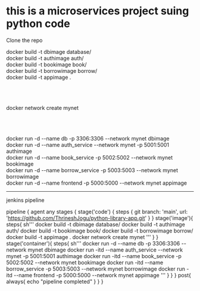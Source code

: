 # this is a microservices project suing python code


Clone the repo 

docker build -t dbimage database/ <br />
docker build -t authimage auth/ <br />
docker build -t bookimage book/ <br />
docker build -t borrowimage borrow/ <br />
docker build -t appimage . <br /> <br /> <br /> <br />


docker network create mynet <br /> <br /> <br /> <br />


docker run -d --name db -p 3306:3306 --network mynet dbimage <br />
docker run -d --name auth_service --network mynet  -p 5001:5001 authimage <br />
docker run -d --name book_service -p 5002:5002 --network mynet bookimage <br />
docker run -d --name borrow_service  -p 5003:5003 --network mynet borrowimage <br />
docker run -d --name frontend  -p 5000:5000 --network mynet  appimage <br /> 

______________________________________________________________________________________________________________________________

jenkins pipeline 


pipeline {
    agent any
    stages {
        stage('code') {
            steps {
                git branch: 'main', url: 'https://github.com/ThrineshJogu/python-library-app.git'
            }
        }
        stage('image'){
            steps{
                sh'''
                docker build -t dbimage database/
                docker build -t authimage auth/
                docker build -t bookimage book/
                docker build -t borrowimage borrow/
                docker build -t appimage .
                docker network create mynet
                '''
            }
        }
        stage('container'){
            steps{
            sh'''
            docker run -d --name db -p 3306:3306 --network mynet dbimage
            docker run -itd --name auth_service --network mynet -p 5001:5001 authimage
            docker run -itd --name book_service -p 5002:5002 --network mynet bookimage
            docker run -itd --name borrow_service -p 5003:5003 --network mynet borrowimage
            docker run -itd --name frontend -p 5000:5000 --network mynet appimage
            '''
            }
        }
    }
    post{
        always{
            echo "pipeline completed"
        }
    }
}


